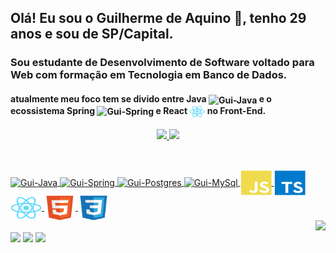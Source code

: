 ## Olá! Eu sou o Guilherme de Aquino 👋, tenho 29 anos e sou de SP/Capital.

### Sou estudante de Desenvolvimento de Software voltado para Web com formação em Tecnologia em Banco de Dados.

#### atualmente meu foco tem se divido entre Java <img align="center" alt="Gui-Java" height="20" width="25" src="https://cdn.jsdelivr.net/gh/devicons/devicon/icons/java/java-original.svg" /> e o ecossistema Spring <img align="center" alt="Gui-Spring" height="20" width="25" src="https://cdn.jsdelivr.net/gh/devicons/devicon/icons/spring/spring-original.svg" /> e React <img align="center" alt="Gui-React" height="20" width="25" src="https://raw.githubusercontent.com/devicons/devicon/master/icons/react/react-original.svg"> no Front-End.

<div align="center">
  <a href="https://github.com/guilhermeAquinoDB">
  <img height="180em" src="https://github-readme-stats.vercel.app/api?username=guilhermeAquinoDB&show_icons=true&theme=dark&include_all_commits=true&count_private=true"/>
  <img height="180em" src="https://github-readme-stats.vercel.app/api/top-langs/?username=guilhermeAquinoDB&layout=compact&langs_count=7&theme=dark"/>
</div>
  
##
<div style="display: inline_block"><br>
  <img align="center" alt="Gui-Java" height="40" width="50" src="https://cdn.jsdelivr.net/gh/devicons/devicon/icons/java/java-original.svg" />
  <img align="center" alt="Gui-Spring" height="40" width="50" src="https://cdn.jsdelivr.net/gh/devicons/devicon/icons/spring/spring-original.svg" />
  <img align="center" alt="Gui-Postgres" height="40" width="50" src="https://cdn.jsdelivr.net/gh/devicons/devicon/icons/postgresql/postgresql-original.svg" />
  <img align="center" alt="Gui-MySql" height="40" width="50"  src="https://cdn.jsdelivr.net/gh/devicons/devicon/icons/mysql/mysql-original.svg" />
  <img align="center" alt="Gui-Js" height="40" width="50" src="https://raw.githubusercontent.com/devicons/devicon/master/icons/javascript/javascript-plain.svg">
  <img align="center" alt="Gui-Ts" height="40" width="50" src="https://raw.githubusercontent.com/devicons/devicon/master/icons/typescript/typescript-plain.svg">
  <img align="center" alt="Gui-React" height="40" width="50" src="https://raw.githubusercontent.com/devicons/devicon/master/icons/react/react-original.svg">
  <img align="center" alt="Gui-HTML" height="40" width="50" src="https://raw.githubusercontent.com/devicons/devicon/master/icons/html5/html5-original.svg">
  <img align="center" alt="Gui-CSS" height="40" width="50" src="https://raw.githubusercontent.com/devicons/devicon/master/icons/css3/css3-original.svg">
  
</div>
  
 <div align="right">
  <img src="https://emojipedia-us.s3.dualstack.us-west-1.amazonaws.com/thumbs/160/samsung/265/technologist-medium-dark-skin-tone_1f9d1-1f3fe-200d-1f4bb.png">
 </div>
 
  
<div>
   <a href="https://www.linkedin.com/in/guilherme-de-aquino-dev/" target="_blank"><img src="https://img.shields.io/badge/-LinkedIn-%230077B5?style=for-the-badge&logo=linkedin&logoColor=white" target="_blank"></a> 
  <a href = "mailto:guilhermeaqui@gmail.com"><img src="https://img.shields.io/badge/-Gmail-%23333?style=for-the-badge&logo=gmail&logoColor=white" target="_blank"></a>
  <a href="https://instagram.com/guilherme-de-aquino" target="_blank"><img src="https://img.shields.io/badge/-Instagram-%23E4405F?style=for-the-badge&logo=instagram&logoColor=white" target="_blank"><a/>
</div>
